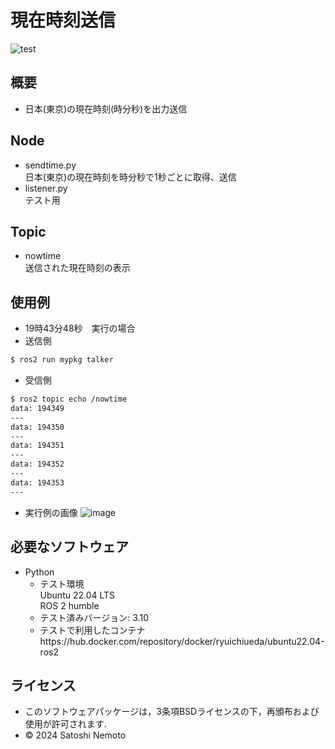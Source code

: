 # 現在時刻送信
![test](https://github.com/Lishi55/Ros2_demo/actions/workflows/test.yml/badge.svg)

## 概要
- 日本(東京)の現在時刻(時分秒)を出力送信

## Node
- sendtime.py<br>
  日本(東京)の現在時刻を時分秒で1秒ごとに取得、送信
- listener.py<br>
  テスト用

## Topic
- nowtime<br>
  送信された現在時刻の表示

## 使用例

- 19時43分48秒　実行の場合<br>
- 送信側
```bash
$ ros2 run mypkg talker
```
- 受信側
```bash
$ ros2 topic echo /nowtime
data: 194349
---
data: 194350
---
data: 194351
---
data: 194352
---
data: 194353
---
```

- 実行例の画像
![image](https://github.com/user-attachments/assets/af5bd492-e137-48e0-ba7a-fb67c9f25f62)


## 必要なソフトウェア
- Python
  - テスト環境　<br>
                Ubuntu 22.04 LTS<br>
                ROS 2 humble
  - テスト済みバージョン: 3.10
  - テストで利用したコンテナhttps://hub.docker.com/repository/docker/ryuichiueda/ubuntu22.04-ros2

## ライセンス
- このソフトウェアパッケージは，3条項BSDライセンスの下，再頒布および使用が許可されます.
- © 2024 Satoshi Nemoto
